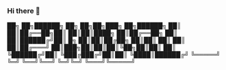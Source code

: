 ### Hi there 👋

██╗   ██╗██████╗ ██╗    ██╗██╗███╗   ██╗██████╗ 
██║   ██║██╔══██╗██║    ██║██║████╗  ██║██╔══██╗
██║   ██║██████╔╝██║ █╗ ██║██║██╔██╗ ██║██║  ██║
██║   ██║██╔═══╝ ██║███╗██║██║██║╚██╗██║██║  ██║
╚██████╔╝██║     ╚███╔███╔╝██║██║ ╚████║██████╔╝
 ╚═════╝ ╚═╝      ╚══╝╚══╝ ╚═╝╚═╝  ╚═══╝╚═════╝ 
                                                

<!--
**Up-wind/Up-wind** is a ✨ _special_ ✨ repository because its `README.md` (this file) appears on your GitHub profile.

Here are some ideas to get you started:

- 🔭 I’m currently working on ...
- 🌱 I’m currently learning ...
- 👯 I’m looking to collaborate on ...
- 🤔 I’m looking for help with ...
- 💬 Ask me about ...
- 📫 How to reach me: ...
- 😄 Pronouns: ...
- ⚡ Fun fact: ...
-->

